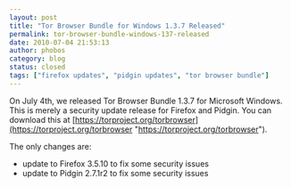 ```yaml
---
layout: post
title: "Tor Browser Bundle for Windows 1.3.7 Released"
permalink: tor-browser-bundle-windows-137-released
date: 2010-07-04 21:53:13
author: phobos
category: blog
status: closed
tags: ["firefox updates", "pidgin updates", "tor browser bundle"]
---
```


On July 4th, we released Tor Browser Bundle 1.3.7 for Microsoft Windows. This is merely a security update release for Firefox and Pidgin. You can download this at [https://torproject.org/torbrowser](https://torproject.org/torbrowser "https://torproject.org/torbrowser").

The only changes are:

-   update to Firefox 3.5.10 to fix some security issues
-   update to Pidgin 2.7.1r2 to fix some security issues

